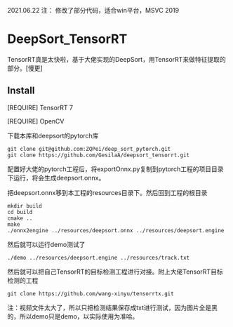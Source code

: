 2021.06.22 注：
修改了部分代码，适合win平台，MSVC 2019

# DeepSort_TensorRT
TensorRT真是太快啦，基于大佬实现的DeepSort，用TensorRT来做特征提取的部分。[慢更]

## Install
[REQUIRE] TensorRT 7</p>
[REQUIRE] OpenCV</p>
下载本库和deepsort的pytorch库
```
git clone git@github.com:ZQPei/deep_sort_pytorch.git
git clone https://github.com/GesilaA/deepsort_tensorrt.git
```
配置好大佬的pytorch工程后，将exportOnnx.py复制到pytorch工程的项目目录下运行，将会生成deepsort.onnx。</p>
把deepsort.onnx移到本工程的resources目录下。然后回到工程的根目录</p>
```
mkdir build
cd build
cmake ..
make
./onnx2engine ../resources/deepsort.onnx ../resources/deepsort.engine
```
然后就可以运行demo测试了</p>
```
./demo ../resources/deepsort.engine ../resources/track.txt
```
然后就可以把自己TensorRT的目标检测工程进行对接。附上大佬TensorRT目标检测的工程</p>
```
git clone https://github.com/wang-xinyu/tensorrtx.git
```
注：视频文件太大了，所以只把检测结果保存成txt进行测试，因为图片全是黑的，所以demo只是demo，以实际使用为准哈。
